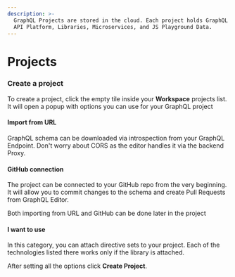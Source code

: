 ```yaml
---
description: >-
  GraphQL Projects are stored in the cloud. Each project holds GraphQL Schema,
  API Platform, Libraries, Microservices, and JS Playground Data.
---
```


# Projects

### Create a project

To create a project, click the empty tile inside your **Workspace** projects list. It will open a popup with options you can use for your GraphQL project

#### Import from URL

GraphQL schema can be downloaded via introspection from your GraphQL Endpoint. Don't worry about CORS as the editor handles it via the backend Proxy.

#### GitHub connection

The project can be connected to your GitHub repo from the very beginning. It will allow you to commit changes to the schema and create Pull Requests from GraphQL Editor.&#x20;

Both importing from URL and GitHub can be done later in the project

#### I want to use

In this category, you can attach directive sets to your project. Each of the technologies listed there works only if the library is attached.

&#x20;After setting all the options click **Create Project**.
